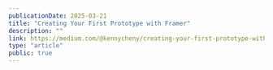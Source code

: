 ```yaml
---
publicationDate: 2025-03-21
title: "Creating Your First Prototype with Framer"
description: ""
link: https://medium.com/@kennycheny/creating-your-first-prototype-with-framer-c39221da7668
type: "article"
public: true
---
```

